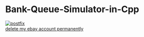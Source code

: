 # Bank-Queue-Simulator-in-Cpp

<a href="https://imgbb.com/"><img src="https://image.ibb.co/kxmtS8/postfix.png" alt="postfix" border="0"></a><br /><a target='_blank' href='https://deleteacc.com/ebay'>delete my ebay account permanently</a><br />
